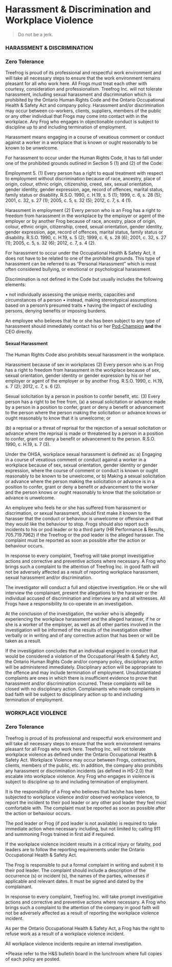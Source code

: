 # Harassment & Discrimination and Workplace Violence

> Do not be a jerk.

### HARASSMENT & DISCRIMINATION

### Zero Tolerance
Treefrog is proud of its professional and respectful work environment and will take all necessary steps to ensure that the work environment remains pleasant for all who work here. All Frogs must treat each other with courtesy, consideration and professionalism. Treefrog Inc. will not tolerate harassment, including sexual harassment and discrimination which is prohibited by the Ontario Human Rights Code and the Ontario Occupational Health & Safety Act and company policy. Harassment and/or discrimination may occur between co-workers, clients, suppliers, members of the public or any other individual that Frogs may come into contact with in the workplace. Any Frog who engages in objectionable conduct is subject to discipline up to and including termination of employment.

Harassment means engaging in a course of vexatious comment or conduct against a worker in a workplace that is known or ought reasonably to be known to be unwelcome.

For harassment to occur under the Human Rights Code, it has to fall under one of the prohibited grounds outlined in Section 5 (1) and (2) of the Code:

Employment
	5. (1)  Every person has a right to equal treatment with respect to employment without discrimination because of race, ancestry, place of origin, colour, ethnic origin, citizenship, creed, sex, sexual orientation, gender identity, gender expression, age, record of offences, marital status, family status or disability. R.S.O. 1990, c. H.19, s. 5 (1); 1999, c. 6, s. 28 (5); 2001, c. 32, s. 27 (1); 2005, c. 5, s. 32 (5); 2012, c. 7, s. 4 (1).

Harassment in employment
	(2)  Every person who is an Frog has a right to freedom from harassment in the workplace by the employer or agent of the employer or by another Frog because of race, ancestry, place of origin, colour, ethnic origin, citizenship, creed, sexual orientation, gender identity, gender expression, age, record of offences, marital status, family status or disability. R.S.O. 1990, c. H.19, s. 5 (2); 1999, c. 6, s. 28 (6); 2001, c. 32, s. 27 (1); 2005, c. 5, s. 32 (6); 2012, c. 7, s. 4 (2).

For harassment to occur under the Occupational Health & Safety Act, it does not have to be related to one of the prohibited grounds. This type of harassment can be referred to as “Personal Harassment” which is most often considered bullying, or emotional or psychological harassment.

Discrimination is not defined in the Code but usually includes the following elements:

•	not individually assessing the unique merits, capacities and circumstances of a person
•	instead, making stereotypical assumptions based on a person’s presumed traits
•	having the impact of excluding persons, denying benefits or imposing burdens.

An employee who believes that he or she has been subject to any type of harassment should immediately contact his or her [Pod-Champion](manual/pod-champion.md) **and** the CEO directly.

#### Sexual Harassment

The Human Rights Code also prohibits sexual harassment in the workplace.

Harassment because of sex in workplaces
       (2) Every person who is an Frog has a right to freedom from harassment in the workplace because of sex, sexual orientation, gender identity or gender expression by his or her employer or agent of the employer or by another Frog. R.S.O. 1990, c. H.19, s. 7 (2); 2012, c. 7, s. 6 (2).

Sexual solicitation by a person in position to confer benefit, etc.
         (3) Every person has a right to be free from,
(a) a sexual solicitation or advance made by a person in a position to confer, grant or deny a benefit or advancement to the person where the person making the solicitation or advance knows or ought reasonably to know that it is unwelcome; or

(b) a reprisal or a threat of reprisal for the rejection of a sexual solicitation or advance where the reprisal is made or threatened by a person in a position to confer, grant or deny a benefit or advancement to the person. R.S.O. 1990, c. H.19, s. 7 (3).

Under the OHSA, workplace sexual harassment is defined as:
a)	Engaging in a course of vexatious comment or conduct against a worker in a workplace because of sex, sexual orientation, gender identity or gender expression,  where the course of comment or conduct  is known or ought reasonably to be known to be unwelcome, or
b)	Making a sexual solicitation or advance where the person making the solicitation or advance is in a position to confer, grant or deny a benefit or advancement to the worker and the person knows or ought reasonably to know that the solicitation or advance is unwelcome.

An employee who feels he or she has suffered from harassment or discrimation, or sexual harassment, should first make it known to the harasser that the conduct or behaviour is unwelcome or offensive and that they would like the behaviour to stop. Frogs should also report such incidents to his or pod leader or to a third party (HR Performance & Results, 705.719.7962) if the Treefrog or the pod leader is the alleged harasser. The complaint must be reported as soon as possible after the action or behaviour occurs.

In response to every complaint, Treefrog will take prompt investigative actions and corrective and preventive actions where necessary. A Frog who brings such a complaint to the attention of Treefrog Inc. in good faith will not be adversely affected as a result of reporting workplace harassment, sexual harassment and/or discrimination.

The investigator will conduct a full and objective investigation. He or she will interview the complainant, present the allegations to the harasser or the individual accused of discrimination and interview any and all witnesses. All Frogs have a responsibility to co-operate in an investigation.

At the conclusion of the investigation, the worker who is allegedly experiencing the workplace harassment and the alleged harasser, if he or she is a worker of the employer, as well as all other parties involved in the investigation will be informed of the results of the investigation either verbally or in writing and of any corrective action that has been or will be taken as a result.

If the investigation concludes that an individual engaged in conduct that would be considered a violation of the Occupational Health & Safety Act, the Ontario Human Rights Code and/or company policy, disciplinary action will be administered immediately. Disciplinary action will be appropriate to the offence and may include termination of employment. Unsubstantiated complaints are ones in which there is insufficient evidence to prove that harassment and/or discrimination occurred. These complaints will be closed with no disciplinary action. Complainants who made complaints in bad faith will be subject to disciplinary action up to and including termination of employment.

### WORKPLACE VIOLENCE

### Zero Tolerance
Treefrog is proud of its professional and respectful work environment and will take all necessary steps to ensure that the work environment remains pleasant for all Frogs who work here. Treefrog Inc. will not tolerate workplace violence as defined under the Ontario Occupational Health & Safety Act. Workplace Violence may occur between Frogs, contractors, clients, members of the public, etc. In addition, the company also prohibits any harassment or discrimination incidents (as defined in HS-2.0) that escalate into workplace violence. Any Frog who engages in violence is subject to discipline up to and including termination of employment.

It is the responsibility of a Frog who believes that he/she has been subjected to workplace violence and/or observed workplace violence, to report the incident to their pod leader or any other pod leader they feel most comfortable with. The complaint must be reported as soon as possible after the action or behaviour occurs.

The pod leader or Frog (if pod leader is not available) is required to take immediate action when necessary including, but not limited to; calling 911 and summoning Frogs trained in first aid if required.

If the workplace violence incident results in a critical injury or fatality, pod leaders are to follow the reporting requirements under the Ontario Occupational Health & Safety Act.

The Frog is responsible to put a formal complaint in writing and submit it to their pod leader. The complaint should include a description of the occurrence (s) or incident (s), the names of the parties, witnesses if applicable and relevant dates. It must be signed and dated by the complainant.

In response to every complaint, Treefrog Inc. will take prompt investigative actions and corrective and preventive actions where necessary. A Frog who brings such a complaint to the attention of the company in good faith will not be adversely affected as a result of reporting the workplace violence incident.

As per the Ontario Occupational Health & Safety Act, a Frog has the right to refuse work as a result of a workplace violence incident.

All workplace violence incidents require an internal investigation.

*Please refer to the H&S bulletin board in the lunchroom where full copies of each policy are posted.
